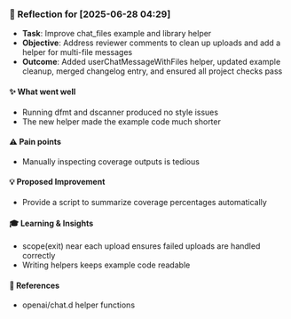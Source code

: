 ### :book: Reflection for [2025-06-28 04:29]
  - **Task**: Improve chat_files example and library helper
  - **Objective**: Address reviewer comments to clean up uploads and add a helper for multi-file messages
  - **Outcome**: Added userChatMessageWithFiles helper, updated example cleanup, merged changelog entry, and ensured all project checks pass

#### :sparkles: What went well
  - Running dfmt and dscanner produced no style issues
  - The new helper made the example code much shorter

#### :warning: Pain points
  - Manually inspecting coverage outputs is tedious

#### :bulb: Proposed Improvement
  - Provide a script to summarize coverage percentages automatically

#### :mortar_board: Learning & Insights
  - scope(exit) near each upload ensures failed uploads are handled correctly
  - Writing helpers keeps example code readable

#### :link: References
  - openai/chat.d helper functions
